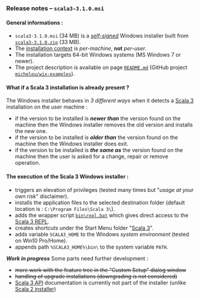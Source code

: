 ### Release notes &ndash; `scala3-3.1.0.msi`

#### General informations : 
- `scala3-3.1.0.msi` (34 MB) is a [*self-signed*](https://en.wikipedia.org/wiki/Self-signed_certificate) Windows installer built from [`scala3-3.1.0.zip`](https://github.com/lampepfl/dotty/releases/tag/3.1.0) (33 MB).
- The [installation context](https://docs.microsoft.com/en-us/windows/win32/msi/installation-context) is *per-machine*, **not** *per-user*.
- The installation targets 64-bit Windows systems (MS Windows 7 or newer).
- The project description is available on page [`README.md`](../scala3-examples/README.md) (GitHub project [`michelou/wix-examples`](https://github.com/michelou/wix-examples)).

#### What if a Scala 3 installation is already present ?
The Windows installer behaves in *3 different ways* when it detects a [Scala 3](https://dotty.epfl.ch) installation on the user machine :
- if the version to be installed is ***newer than*** the version found on the machine then the Windows installer removes the old version and installs the new one.
- if the version to be installed is ***older than*** the version found on the machine then the Windows installer does exit.
- if the version to be installed is ***the same as*** the version found on the machine then the user is asked for a change, repair or remove operation.

#### The execution of the Scala 3 Windows installer : 
- triggers an elevation of privileges (tested many times but "*usage at your own risk*" disclaimer).
- installs the application files to the selected destination folder (default location is : `C:\Program Files\Scala 3\`).
- adds the wrapper script [`bin\repl.bat`](../scala3-examples/Scala3First/src/resources/repl.bat) which gives direct access to the [Scala 3 REPL](../scala3-examples/images/Scala3First_REPL.png).
- creates shortcuts under the Start Menu folder "[Scala 3](../scala3-examples/images/Scala3First_Menu.png)".
- adds variable `SCALA3_HOME` to the Windows *system environment* (tested on Win10 Pro/Home).
- appends path `%SCALA3_HOME%\bin\` to the system variable `PATH`.

***Work in progress*** Some parts need further development : 
- ~~more work with the feature tree in the "Custom Setup" dialog window~~
- ~~handling of upgrade installations (downgrading is not considered)~~
- [Scala 3 API](https://scala-lang.org/api/3.x/) documentation is currently not part of the installer (unlike [Scala 2 installer](https://scala-lang.org/files/archive/))
